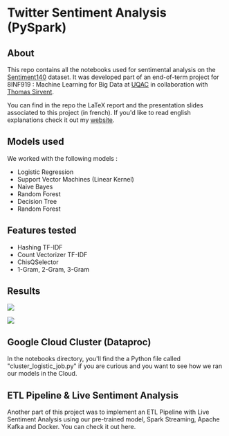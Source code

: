 # Twitter Sentiment Analysis (PySpark)
## About
This repo contains all the notebooks used for sentimental analysis on the [Sentiment140](http://help.sentiment140.com/for-students) dataset.
It was developed part of an end-of-term project for 8INF919 : Machine Learning for Big Data at [UQAC](https://www.uqac.ca/) in collaboration with [Thomas Sirvent](https://github.com/LargeWaffle).

You can find in the repo the LaTeX report and the presentation slides associated to this project (in french). If you'd like to read english explanations check it out my [website](https://clementdelteil.com/projects/1-twitter-sentiment). 

## Models used
We worked with the following models :
- Logistic Regression
- Support Vector Machines (Linear Kernel)
- Naive Bayes
- Random Forest
- Decision Tree
- Random Forest
 
## Features tested
- Hashing TF-IDF
- Count Vectorizer TF-IDF
- ChisQSelector
- 1-Gram, 2-Gram, 3-Gram

## Results

<img
     src="https://github.com/Wazzabeee/twitter-sentiment-analysis/blob/main/images/features.png"
     />

<img
     src="https://github.com/Wazzabeee/twitter-sentiment-analysis/blob/main/images/summary.png"
     />
    
## Google Cloud Cluster (Dataproc)
In the notebooks directory, you'll find the a Python file called "cluster_logistic_job.py" if you are curious and you want to see how we ran our models in the Cloud. 

## ETL Pipeline & Live Sentiment Analysis
Another part of this project was to implement an ETL Pipeline with Live Sentiment Analysis using our pre-trained model, Spark Streaming, Apache Kafka and Docker. You can check it out here.


